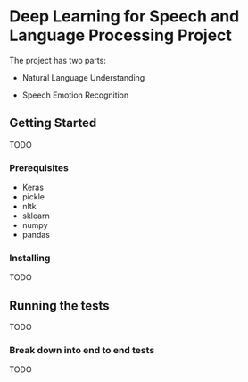 # Deep Learning for Speech and Language Processing Project

The project has two parts:

* Natural Language Understanding

* Speech Emotion Recognition

## Getting Started

TODO

### Prerequisites

* Keras
* pickle
* nltk
* sklearn
* numpy
* pandas

### Installing

TODO

## Running the tests

TODO


### Break down into end to end tests

TODO
